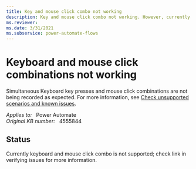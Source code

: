 ```yaml
---
title: Key and mouse click combo not working
description: Key and mouse click combo not working. However, currently keyboard and mouse click combo is not supported.
ms.reviewer: 
ms.date: 3/31/2021
ms.subservice: power-automate-flows
---
```

# Keyboard and mouse click combinations not working

Simultaneous Keyboard key presses and mouse click combinations are not being recorded as expected. For more information, see [Check unsupported scenarios and known issues](/power-automate/desktop-flows/create-desktop#known-issues-and-solutions).

_Applies to:_ &nbsp; Power Automate  
_Original KB number:_ &nbsp; 4555844

## Status

Currently keyboard and mouse click combo is not supported; check link in verifying issues for more information.
